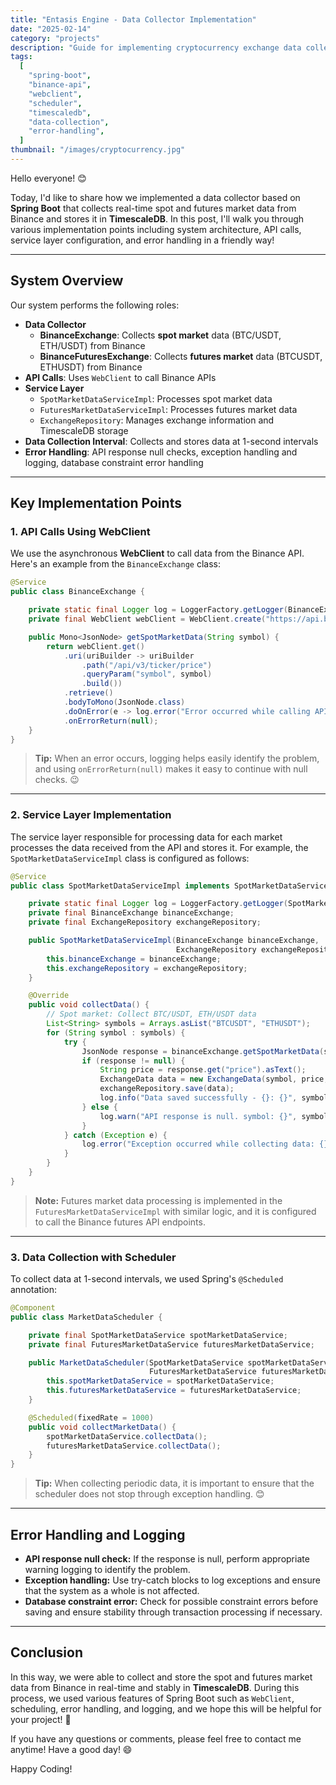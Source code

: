 ```yaml
---
title: "Entasis Engine - Data Collector Implementation"
date: "2025-02-14"
category: "projects"
description: "Guide for implementing cryptocurrency exchange data collection and storage system"
tags:
  [
    "spring-boot",
    "binance-api",
    "webclient",
    "scheduler",
    "timescaledb",
    "data-collection",
    "error-handling",
  ]
thumbnail: "/images/cryptocurrency.jpg"
---
```


Hello everyone! 😊

Today, I'd like to share how we implemented a data collector based on **Spring Boot** that collects real-time spot and futures market data from Binance and stores it in **TimescaleDB**. In this post, I'll walk you through various implementation points including system architecture, API calls, service layer configuration, and error handling in a friendly way!

---

## System Overview

Our system performs the following roles:

- **Data Collector**
  - **BinanceExchange**: Collects **spot market** data (BTC/USDT, ETH/USDT) from Binance
  - **BinanceFuturesExchange**: Collects **futures market** data (BTCUSDT, ETHUSDT) from Binance
- **API Calls**: Uses `WebClient` to call Binance APIs
- **Service Layer**
  - `SpotMarketDataServiceImpl`: Processes spot market data
  - `FuturesMarketDataServiceImpl`: Processes futures market data
  - `ExchangeRepository`: Manages exchange information and TimescaleDB storage
- **Data Collection Interval**: Collects and stores data at 1-second intervals
- **Error Handling**: API response null checks, exception handling and logging, database constraint error handling

---

## Key Implementation Points

### 1. API Calls Using WebClient

We use the asynchronous **WebClient** to call data from the Binance API. Here's an example from the `BinanceExchange` class:

```java
@Service
public class BinanceExchange {

    private static final Logger log = LoggerFactory.getLogger(BinanceExchange.class);
    private final WebClient webClient = WebClient.create("https://api.binance.com");

    public Mono<JsonNode> getSpotMarketData(String symbol) {
        return webClient.get()
            .uri(uriBuilder -> uriBuilder
                .path("/api/v3/ticker/price")
                .queryParam("symbol", symbol)
                .build())
            .retrieve()
            .bodyToMono(JsonNode.class)
            .doOnError(e -> log.error("Error occurred while calling API: {}", e.getMessage()))
            .onErrorReturn(null);
    }
}
```

> **Tip:** When an error occurs, logging helps easily identify the problem, and using `onErrorReturn(null)` makes it easy to continue with null checks. 😉

---

### 2. Service Layer Implementation

The service layer responsible for processing data for each market processes the data received from the API and stores it. For example, the `SpotMarketDataServiceImpl` class is configured as follows:

```java
@Service
public class SpotMarketDataServiceImpl implements SpotMarketDataService {

    private static final Logger log = LoggerFactory.getLogger(SpotMarketDataServiceImpl.class);
    private final BinanceExchange binanceExchange;
    private final ExchangeRepository exchangeRepository;

    public SpotMarketDataServiceImpl(BinanceExchange binanceExchange,
                                     ExchangeRepository exchangeRepository) {
        this.binanceExchange = binanceExchange;
        this.exchangeRepository = exchangeRepository;
    }

    @Override
    public void collectData() {
        // Spot market: Collect BTC/USDT, ETH/USDT data
        List<String> symbols = Arrays.asList("BTCUSDT", "ETHUSDT");
        for (String symbol : symbols) {
            try {
                JsonNode response = binanceExchange.getSpotMarketData(symbol).block();
                if (response != null) {
                    String price = response.get("price").asText();
                    ExchangeData data = new ExchangeData(symbol, price, LocalDateTime.now());
                    exchangeRepository.save(data);
                    log.info("Data saved successfully - {}: {}", symbol, price);
                } else {
                    log.warn("API response is null. symbol: {}", symbol);
                }
            } catch (Exception e) {
                log.error("Exception occurred while collecting data: {}", e.getMessage());
            }
        }
    }
}
```

> **Note:** Futures market data processing is implemented in the `FuturesMarketDataServiceImpl` with similar logic, and it is configured to call the Binance futures API endpoints.

---

### 3. Data Collection with Scheduler

To collect data at 1-second intervals, we used Spring's `@Scheduled` annotation:

```java
@Component
public class MarketDataScheduler {

    private final SpotMarketDataService spotMarketDataService;
    private final FuturesMarketDataService futuresMarketDataService;

    public MarketDataScheduler(SpotMarketDataService spotMarketDataService,
                               FuturesMarketDataService futuresMarketDataService) {
        this.spotMarketDataService = spotMarketDataService;
        this.futuresMarketDataService = futuresMarketDataService;
    }

    @Scheduled(fixedRate = 1000)
    public void collectMarketData() {
        spotMarketDataService.collectData();
        futuresMarketDataService.collectData();
    }
}
```

> **Tip:** When collecting periodic data, it is important to ensure that the scheduler does not stop through exception handling. 😊

---

## Error Handling and Logging

- **API response null check:** If the response is null, perform appropriate warning logging to identify the problem.
- **Exception handling:** Use try-catch blocks to log exceptions and ensure that the system as a whole is not affected.
- **Database constraint error:** Check for possible constraint errors before saving and ensure stability through transaction processing if necessary.

---

## Conclusion

In this way, we were able to collect and store the spot and futures market data from Binance in real-time and stably in **TimescaleDB**. During this process, we used various features of Spring Boot such as `WebClient`, scheduling, error handling, and logging, and we hope this will be helpful for your project! 🚀

If you have any questions or comments, please feel free to contact me anytime! Have a good day! 😄

Happy Coding!
